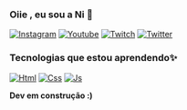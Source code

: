

### Oiie , eu sou a Ni 👋

[![Instagram](https://img.shields.io/badge/Instagram-E4405F?style=for-the-badge&logo=instagram&logoColor=white
)](https://www.instagram.com/ni.braz/)
[![Youtube](https://img.shields.io/badge/YouTube-FF0000?style=for-the-badge&logo=youtube&logoColor=white
)]()
[![Twitch](https://img.shields.io/badge/Twitch-9146FF?style=for-the-badge&logo=twitch&logoColor=white
)]()
[![Twitter](https://img.shields.io/badge/Twitter-1DA1F2?style=for-the-badge&logo=twitter&logoColor=white
)]()


### Tecnologias que estou aprendendo✨

[![Html](https://img.shields.io/badge/HTML-239120?style=for-the-badge&logo=html5&logoColor=white
)]()
[![Css](https://img.shields.io/badge/CSS-239120?&style=for-the-badge&logo=css3&logoColor=white
)]()
[![Js](https://img.shields.io/badge/JavaScript-F7DF1E?style=for-the-badge&logo=javascript&logoColor=black
)]()

<strong>Dev em construção :)</strong>
